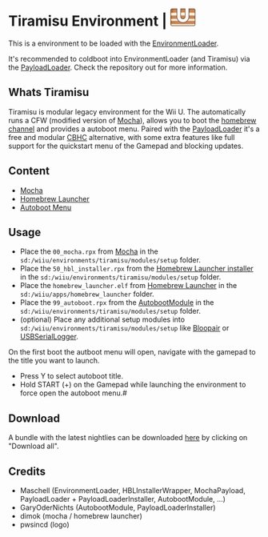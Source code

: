# Tiramisu Environment | <img src="logo.png" width="50">

This is a environment to be loaded with the [EnvironmentLoader](https://github.com/wiiu-env/EnvironmentLoader).

It's recommended to coldboot into EnvironmentLoader (and Tiramisu) via the [PayloadLoader](https://github.com/wiiu-env/PayloadLoaderInstaller). Check the repository out for more information.

## Whats Tiramisu

Tiramisu is modular legacy environment for the Wii U. The automatically runs a CFW (modified version of [Mocha](https://github.com/wiiu-env/MochaPayload)), allows you to boot the [homebrew channel](https://github.com/dimok789/homebrew_launcher) and provides a autoboot menu.
Paired with the [PayloadLoader](https://github.com/wiiu-env/PayloadLoaderInstaller) it's a free and modular [CBHC](https://github.com/FIX94/haxchi) alternative, with some extra features like full support for the quickstart menu of the Gamepad and blocking updates.

## Content

- [Mocha](https://github.com/wiiu-env/MochaPayload)
- [Homebrew Launcher](https://github.com/wiiu-env/HBLInstallerWrapper)
- [Autoboot Menu](https://github.com/wiiu-env/AutobootModule)

## Usage
- Place the `00_mocha.rpx` from [Mocha](https://github.com/wiiu-env/MochaPayload) in the `sd:/wiiu/environments/tiramisu/modules/setup` folder.
- Place the `50_hbl_installer.rpx` from the [Homebrew Launcher installer](https://github.com/wiiu-env/HBLInstallerWrapper) in the `sd:/wiiu/environments/tiramisu/modules/setup` folder.
- Place the `homebrew_launcher.elf` from [Homebrew Launcher](https://github.com/dimok789/homebrew_launcher) in the `sd:/wiiu/apps/homebrew_launcher` folder.
- Place the `99_autoboot.rpx` from the [AutobootModule](https://github.com/wiiu-env/AutobootModule) in the `sd:/wiiu/environments/tiramisu/modules/setup` folder.
- (optional) Place any additional setup modules into `sd:/wiiu/environments/tiramisu/modules/setup` like [Bloopair](https://github.com/GaryOderNichts/Bloopair) or [USBSerialLogger](https://github.com/wiiu-env/USBSerialLogger).

On the first boot the autboot menu will open, navigate with the gamepad to the title you want to launch. 
 - Press Y to select autoboot title.
 - Hold START (+) on the Gamepad while launching the environment to force open the autoboot menu.#
 
## Download

A bundle with the latest nightlies can be downloaded [here](https://tiramisu.foryour.cafe/package/tiramisu) by clicking on "Download all".
 
## Credits

- Maschell (EnvironmentLoader, HBLInstallerWrapper, MochaPayload, PayloadLoader + PayloadLoaderInstaller, AutobootModule, ...)
- GaryOderNichts (AutobootModule, PayloadLoaderInstaller)
- dimok (mocha / homebrew launcher)
- pwsincd (logo)